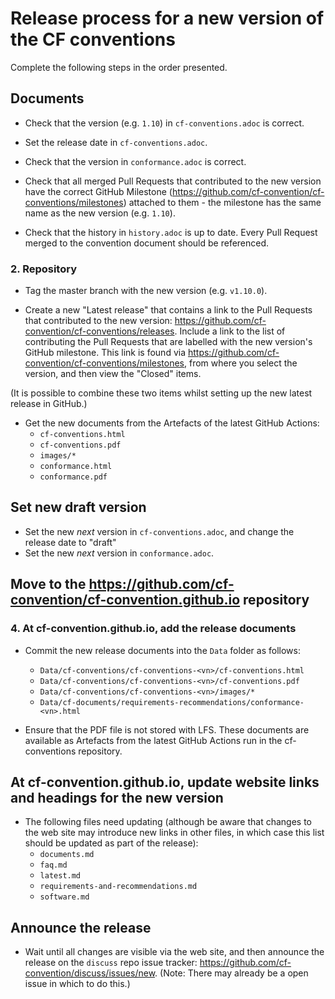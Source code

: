 # Release process for a new version of the CF conventions
Complete the following steps in the order presented.

## Documents

* Check that the version (e.g. `1.10`) in `cf-conventions.adoc` is correct.
* Set the release date in `cf-conventions.adoc`.
* Check that the version in `conformance.adoc` is correct.
* Check that all merged Pull Requests that contributed to the new
  version have the correct GitHub Milestone
  (https://github.com/cf-convention/cf-conventions/milestones)
  attached to them - the milestone has the same name as the new
  version (e.g. `1.10`).

* Check that the history in `history.adoc` is up to date. Every Pull
  Request merged to the convention document should be referenced.

### 2. Repository

* Tag the master branch with the new version (e.g. `v1.10.0`).

* Create a new "Latest release" that contains a link to the Pull
  Requests that contributed to the new version:
  https://github.com/cf-convention/cf-conventions/releases. Include a
  link to the list of contributing the Pull Requests that are labelled
  with the new version's GitHub milestone. This link is found via
  https://github.com/cf-convention/cf-conventions/milestones, from
  where you select the version, and then view the "Closed" items.

(It is possible to combine these two items whilst setting up the new
latest release in GitHub.)

* Get the new documents from the Artefacts of the latest GitHub Actions:
  * `cf-conventions.html`
  * `cf-conventions.pdf`
  * `images/*`
  * `conformance.html`
  * `conformance.pdf`

## Set new draft version
* Set the new *next* version in `cf-conventions.adoc`, and change the
  release date to "draft"
* Set the new *next* version in `conformance.adoc`.

## Move to the https://github.com/cf-convention/cf-convention.github.io repository

### 4. At cf-convention.github.io, add the release documents

* Commit the new release documents into the `Data` folder as follows:
   
  * `Data/cf-conventions/cf-conventions-<vn>/cf-conventions.html`
  * `Data/cf-conventions/cf-conventions-<vn>/cf-conventions.pdf`
  * `Data/cf-conventions/cf-conventions-<vn>/images/*`
  * `Data/cf-documents/requirements-recommendations/conformance-<vn>.html`

* Ensure that the PDF file is not stored with LFS. These documents are
   available as Artefacts from the latest GitHub Actions run in the
   cf-conventions repository.

## At cf-convention.github.io, update website links and headings for the new version

* The following files need updating (although be aware that changes
  to the web site may introduce new links in other files, in which
  case this list should be updated as part of the release):
   * `documents.md`
   * `faq.md`
   * `latest.md`
   * `requirements-and-recommendations.md`
   * `software.md`
 
## Announce the release

* Wait until all changes are visible via the web site, and then
  announce the release on the `discuss` repo issue tracker:
  https://github.com/cf-convention/discuss/issues/new. (Note: There
  may already be a open issue in which to do this.)
